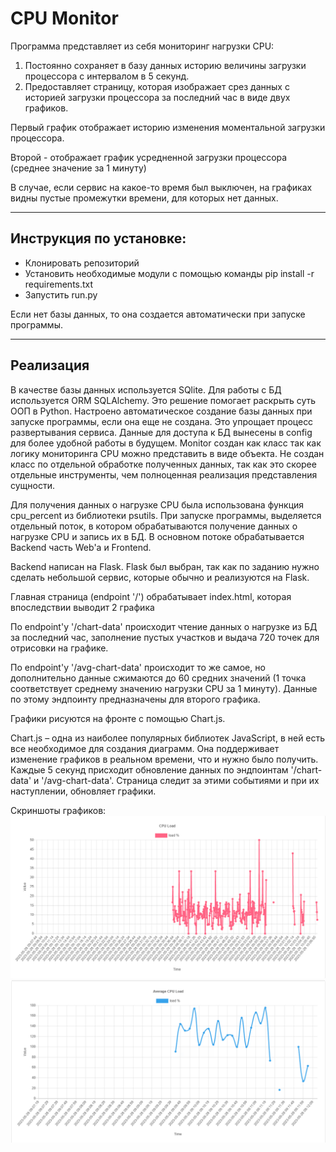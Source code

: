 # CPU Monitor
Программа представляет из себя мониторинг нагрузки CPU:

1. Постоянно сохраняет в базу данных историю величины загрузки процессора с интервалом в 5 секунд.
2. Предоставляет страницу, которая изображает срез данных с историей загрузки процессора за последний час в виде двух графиков.

Первый график отображает историю изменения моментальной загрузки процессора.

Второй - отображает график усредненной загрузки процессора (среднее значение за 1 минуту)

В случае, если сервис на какое-то время был выключен, на графиках видны пустые промежутки времени, для которых нет данных.

---------
Инструкция по установке:
-

- Клонировать репозиторий
- Установить необходимые модули с помощью команды pip install -r requirements.txt
- Запустить run.py

Если нет базы данных, то она создается автоматически при запуске программы.

---------
Реализация
-
В качестве базы данных используется SQlite. Для работы с БД используется ORM SQLAlchemy. 
Это решение помогает раскрыть суть ООП в Python.
Настроено автоматическое создание базы данных при запуске программы, если она еще не создана. Это упрощает процесс развертывания сервиса.
Данные для доступа к БД вынесены в config для более удобной работы в будущем.
Monitor создан как класс так как логику мониторинга CPU можно представить в виде объекта.
Не создан класс по отдельной обработке полученных данных, так как это скорее отдельные инструменты, чем полноценная реализация представления сущности.

Для получения данных о нагрузке CPU была использована функция cpu_percent из библиотеки psutils.
При запуске программы, выделяется отдельный поток, в котором обрабатываются получение данных о нагрузке CPU и запись их в БД.
В основном потоке обрабатывается Backend часть Web'а и Frontend.


Backend написан на Flask. Flask был выбран, так как по заданию нужно сделать небольшой сервис, которые обычно и реализуются на Flask.

Главная страница (endpoint '/') обрабатывает index.html, которая впоследствии выводит 2 графика

По endpoint'у '/chart-data' происходит чтение данных о нагрузке из БД за последний час, заполнение пустых участков и выдача 720 точек для отрисовки на графике.

По endpoint'у '/avg-chart-data' происходит то же самое, но дополнительно данные сжимаются до 60 средних значений (1 точка соответствует среднему значению нагрузки CPU за 1 минуту). Данные по этому эндпоинту предназначены для второго графика.

Графики рисуются на фронте с помощью Chart.js.

Chart.js – одна из наиболее популярных библиотек JavaScript, в ней есть все необходимое для создания диаграмм. 
Она поддерживает изменение графиков в реальном времени, что и нужно было получить.
Каждые 5 секунд присходит обновление данных по эндпоинтам '/chart-data' и '/avg-chart-data'. 
Страница следит за этими событиями и при их наступлении, обновляет графики.

Скриншоты графиков:
![img1.png](img1.png)
![img1_1.png](img1_1.png)
